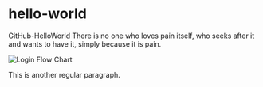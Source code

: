 # hello-world
GitHub-HelloWorld
There is no one who loves pain itself, who seeks after it and wants to have it, simply because it is pain.


![Login Flow Chart](https://github.com/rameshporeddy/Frictionless-Playfab-Unity-Authentication/blob/master/LoginFlowChart.jpeg)

This is another regular paragraph.
